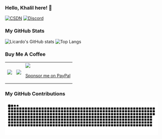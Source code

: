 ### Hello, Khalil here! 👋

[![CSDN](https://img.shields.io/badge/CSDN-Khalil%E4%B8%89%E7%9C%81-orange)](https://blog.csdn.net/qq_33884853?type=blog)
[![Discord](https://img.shields.io/badge/Discord-khalil_c-blue)](https://discordapp.com/users/1046144860115177593)

### My GitHub Stats
![Licardo's GitHub stats](https://github-readme-stats.vercel.app/api?username=Yudaotor&show_icons=true)
![Top Langs](https://github-readme-stats.vercel.app/api/top-langs/?username=Yudaotor&layout=compact) 
### Buy Me A Coffee
<table>
  <tr>
    <td><img width="256" src="https://github.com/Yudaotor/Yudaotor/assets/87225219/b41427fe-4643-4fc0-b442-27f68f8168d0" /></td>
    <td><img width="256" src="https://github.com/Yudaotor/Yudaotor/assets/87225219/c8689d76-d96a-4d7a-bbe2-6cbc625edaca" /></td>
    <td><a href="https://www.paypal.me/xcatliu/"><img width="256" src="https://github.com/Yudaotor/Yudaotor/assets/87225219/6c69d708-f6d8-416c-ad5c-11b7ceb2b7c0" /><p align="center">Sponsor me on PayPal</p></a></td>
  </tr>
</table>

### My GitHub Contributions
![](https://raw.githubusercontent.com/Yudaotor/Yudaotor/main/assets/github-contribution-grid-snake.svg)    


